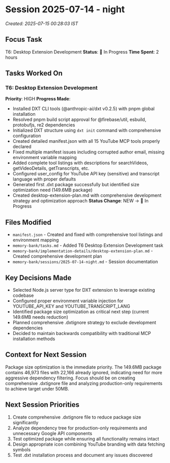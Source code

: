 # Session 2025-07-14 - night
*Created: 2025-07-15 00:28:03 IST*

## Focus Task
T6: Desktop Extension Development
**Status**: 🔄 In Progress
**Time Spent**: 2 hours

## Tasks Worked On
### T6: Desktop Extension Development
**Priority**: HIGH
**Progress Made**:
- Installed DXT CLI tools (@anthropic-ai/dxt v0.2.5) with pnpm global installation
- Resolved pnpm build script approval for @firebase/util, esbuild, protobufjs, re2 dependencies
- Initialized DXT structure using `dxt init` command with comprehensive configuration
- Created detailed manifest.json with all 15 YouTube MCP tools properly declared
- Fixed multiple manifest issues including corrupted author email, missing environment variable mapping
- Added complete tool listings with descriptions for searchVideos, getVideoDetails, getTranscripts, etc.
- Configured user_config for YouTube API key (sensitive) and transcript language with proper defaults
- Generated first .dxt package successfully but identified size optimization need (149.6MB package)
- Created desktop-extension-plan.md with comprehensive development strategy and optimization approach
**Status Change**: NEW → 🔄 In Progress

## Files Modified
- `manifest.json` - Created and fixed with comprehensive tool listings and environment mapping
- `memory-bank/tasks.md` - Added T6 Desktop Extension Development task
- `memory-bank/implementation-details/desktop-extension-plan.md` - Created comprehensive development plan
- `memory-bank/sessions/2025-07-14-night.md` - Session documentation

## Key Decisions Made
- Selected Node.js server type for DXT extension to leverage existing codebase
- Configured proper environment variable injection for YOUTUBE_API_KEY and YOUTUBE_TRANSCRIPT_LANG
- Identified package size optimization as critical next step (current 149.6MB needs reduction)
- Planned comprehensive .dxtignore strategy to exclude development dependencies
- Decided to maintain backwards compatibility with traditional MCP installation methods

## Context for Next Session
Package size optimization is the immediate priority. The 149.6MB package contains 46,973 files with 22,166 already ignored, indicating need for more aggressive dependency filtering. Focus should be on creating comprehensive .dxtignore file and analyzing production-only requirements to achieve target under 50MB.

## Next Session Priorities
1. Create comprehensive .dxtignore file to reduce package size significantly
2. Analyze dependency tree for production-only requirements and unnecessary Google API components
3. Test optimized package while ensuring all functionality remains intact
4. Design appropriate icon combining YouTube branding with data fetching symbols
5. Test .dxt installation process and document any issues discovered
